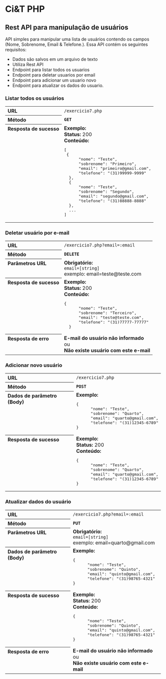 # Ci&amp;T PHP

## Rest API para manipulação de usuários

API simples para manipular uma lista de usuários contendo os campos (Nome, Sobrenome, Email & Telefone.). Essa API contém os seguintes requisitos:

- Dados são salvos em um arquivo de texto
- Utiliza Rest API
- Endpoint para listar todos os usuarios
- Endpoint para deletar usuarios por email
- Endpoint para adicionar um usuario novo
- Endpoint para atualizar os dados do usuario.

### Listar todos os usuários

<table> 
  <tbody>
      <tr> 
          <th valign="top" align="left">URL</th>
          <td><code>/exercicio7.php</code></td> 
      </tr> 
      <tr> 
        <th valign="top" align="left">Método</th>
        <td><b><code>GET</code></td>
      </tr>
      <tr> 
        <th valign="top" align="left">Resposta de sucesso</th> 
        <td><b>Exemplo:</b> <br> <b>Status:</b> 200 <br> <b>Conteúdo:</b>
            <pre>[
 {
      "nome": "Teste",
      "sobrenome": "Primeiro",
      "email": "primeiro@gmail.com",
      "telefone": "(31)99999-9999"
  },
  {
      "nome": "Teste",
      "sobrenome": "Segundo",
      "email": "segundo@gmail.com",
      "telefone": "(31)88888-8888"
  },
  ...
]</pre>
        </td> 
      </tr>
    </tbody>
  </table>

### Deletar usuário por e-mail

<table> 
  <tbody> 
      <tr> 
        <th valign="top" align="left">URL</th>
        <td><code>/exercicio7.php?email=:email</code></td> 
      </tr> 
      <tr> 
        <th valign="top" align="left">Método</th>
        <td><b><code>DELETE</code></td>
      </tr>
      <tr> 
        <th valign="top" align="left"> Parâmetros URL </th>
        <td> <b>Obrigatório:</b> <br> <code>email=[string]</code> <br> exemplo: email=teste@teste.com <br></td> 
      </tr>
      <tr> 
        <th valign="top" align="left">Resposta de sucesso</th> 
        <td><b>Exemplo:</b> <br> <b>Status:</b> 200 <br> <b>Conteúdo:</b>
            <pre>{
      "nome": "Teste",
      "sobrenome": "Terceiro",
      "email": "teste@teste.com",
      "telefone": "(31)77777-77777"
  }</pre>
        </td> 
      </tr>
      <tr> 
        <th valign="top" align="left">Resposta de erro</th> 
        <td><b>E-mail do usuário não informado</b><br>ou<br> <b>Não existe usuário com este e-mail</b></td>
      </tr>
    </tbody>
  </table>

### Adicionar novo usuário

<table> 
  <tbody> 
      <tr> 
        <th valign="top" align="left">URL</th>
        <td><code>/exercicio7.php</code></td> 
      </tr> 
      <tr> 
        <th valign="top" align="left">Método</th>
        <td><b><code>POST</code></td>
      </tr>
      <tr> 
        <th valign="top" align="left">Dados de parâmetro (Body)</th> 
        <td><b>Exemplo:</b>
          <pre>{
      "nome": "Teste",
      "sobrenome": "Quarto",
      "email": "quarto@gmail.com",
      "telefone": "(31)12345-6789"
}</pre> 
        </td> 
      </tr>
      <tr> 
        <th valign="top" align="left">Resposta de sucesso</th> 
        <td><b>Exemplo:</b> <br> <b>Status:</b> 200 <br> <b>Conteúdo:</b>
            <pre>{
      "nome": "Teste",
      "sobrenome": "Quarto",
      "email": "quarto@gmail.com",
      "telefone": "(31)12345-6789"
}</pre>
        </td> 
      </tr>
    </tbody>
  </table>
  
### Atualizar dados do usuário

<table> 
  <tbody> 
      <tr> 
        <th valign="top" align="left">URL</th>
        <td><code>/exercicio7.php?email=:email</code></td> 
      </tr> 
      <tr> 
        <th valign="top" align="left">Método</th>
        <td><b><code>PUT</code></td>
      </tr>
      <tr> 
        <th valign="top" align="left">Parâmetros URL</th>
        <td> <b>Obrigatório:</b> <br> <code>email=[string]</code> <br> exemplo: email=quarto@gmail.com <br></td> 
      </tr>
      <tr> 
        <th valign="top" align="left">Dados de parâmetro (Body)</th> 
        <td><b>Exemplo:</b>
          <pre>{
      "nome": "Teste",
      "sobrenome": "Quinto",
      "email": "quinto@gmail.com",
      "telefone": "(31)98765-4321"
}</pre> 
        </td> 
      </tr>
      <tr> 
        <th valign="top" align="left">Resposta de sucesso</th> 
        <td><b>Exemplo:</b> <br> <b>Status:</b> 200 <br> <b>Conteúdo:</b>
            <pre>{
      "nome": "Teste",
      "sobrenome": "Quinto",
      "email": "quinto@gmail.com",
      "telefone": "(31)98765-4321"
}</pre>
        </td> 
      </tr>
      <tr> 
        <th valign="top" align="left">Resposta de erro</th> 
        <td><b>E-mail do usuário não informado</b><br>ou<br> <b>Não existe usuário com este e-mail</b></td>
       </tr>
    </tbody>
  </table>
